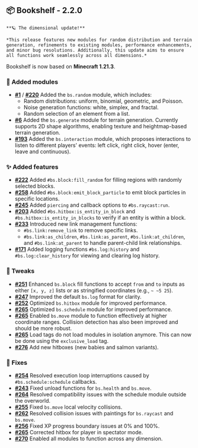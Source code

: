 ## 📦 Bookshelf - 2.2.0

```{epigraph}
**🪐 The dimensional update!**

*This release features new modules for random distribution and terrain generation, refinements to existing modules, performance enhancements, and minor bug resolutions. Additionally, this update aims to ensure all functions work seamlessly across all dimensions.*
```

Bookshelf is now based on **Minecraft 1.21.3**.

### 🎉 Added modules

- **[#1](https://github.com/mcbookshelf/Bookshelf/issues/1)** / **[#220](https://github.com/mcbookshelf/Bookshelf/issues/220)** Added the `bs.random` module, which includes:
  - Random distributions: uniform, binomial, geometric, and Poisson.
  - Noise generation functions: white, simplex, and fractal.
  - Random selection of an element from a list.
- **[#6](https://github.com/mcbookshelf/Bookshelf/issues/6)** Added the `bs.generate` module for terrain generation. Currently supports 2D shape algorithms, enabling texture and heightmap-based terrain generation.
- **[#193](https://github.com/mcbookshelf/Bookshelf/issues/193)** Added the `bs.interaction` module, which proposes interactions to listen to different players' events: left click, right click, hover (enter, leave and continuous).

### ✨ Added features

- **[#222](https://github.com/mcbookshelf/Bookshelf/issues/222)** Added `#bs.block:fill_random` for filling regions with randomly selected blocks.
- **[#258](https://github.com/mcbookshelf/Bookshelf/issues/258)** Added `#bs.block:emit_block_particle` to emit block particles in specific locations.
- **[#245](https://github.com/mcbookshelf/Bookshelf/issues/245)** Added `piercing` and callback options to `#bs.raycast:run`.
- **[#203](https://github.com/mcbookshelf/Bookshelf/issues/203)** Added `#bs.hitbox:is_entity_in_block` and `#bs.hitbox:is_entity_in_blocks` to verify if an entity is within a block.
- **[#233](https://github.com/mcbookshelf/Bookshelf/issues/233)** Introduced new link management functions:
  - `#bs.link:remove_link` to remove specific links.
  - `#bs.link:as_children`, `#bs.link:as_parent`, `#bs.link:at_children`, and `#bs.link:at_parent` to handle parent-child link relationships.
- **[#171](https://github.com/mcbookshelf/Bookshelf/issues/171)** Added logging functions `#bs.log:history` and `#bs.log:clear_history` for viewing and clearing log history.

### 🔁 Tweaks

- **[#251](https://github.com/mcbookshelf/Bookshelf/issues/251)** Enhanced `bs.block` fill functions to accept `from` and `to` inputs as either `[x, y, z]` lists or as stringified coordinates (e.g., `~ ~5 25`).
- **[#247](https://github.com/mcbookshelf/Bookshelf/pull/247)** Improved the default `bs.log` format for clarity.
- **[#252](https://github.com/mcbookshelf/Bookshelf/pull/252)** Optimized `bs.hitbox` module for improved performance.
- **[#265](https://github.com/mcbookshelf/Bookshelf/pull/265)** Optimized `bs.schedule` module for improved performance.
- **[#265](https://github.com/mcbookshelf/Bookshelf/pull/265)** Enabled `bs.move` module to function effectively at higher coordinate ranges. Collision detection has also been improved and should be more robust.
- **[#265](https://github.com/mcbookshelf/Bookshelf/pull/265)** Load tags do not load modules in isolation anymore. This can now be done using the `exclusive_load` tag.
- **[#276](https://github.com/mcbookshelf/Bookshelf/pull/276)** Add new hitboxes (new babies and salmon variants).

### 🐛 Fixes

- **[#254](https://github.com/mcbookshelf/Bookshelf/issues/254)** Resolved execution loop interruptions caused by `#bs.schedule:schedule` callbacks.
- **[#243](https://github.com/mcbookshelf/Bookshelf/issues/243)** Fixed unload functions for `bs.health` and `bs.move`.
- **[#264](https://github.com/mcbookshelf/Bookshelf/issues/264)** Resolved compatibility issues with the schedule module outside the overworld.
- **[#255](https://github.com/mcbookshelf/Bookshelf/issues/255)** Fixed `bs.move` local velocity collisions.
- **[#262](https://github.com/mcbookshelf/Bookshelf/pull/262)** Resolved collision issues with paintings for `bs.raycast` and `bs.move`.
- **[#256](https://github.com/mcbookshelf/Bookshelf/issues/256)** Fixed XP progress boundary issues at 0% and 100%.
- **[#265](https://github.com/mcbookshelf/Bookshelf/pull/265)** Corrected hitbox for player in spectator mode.
- **[#270](https://github.com/mcbookshelf/Bookshelf/issues/270)** Enabled all modules to function across any dimension.
